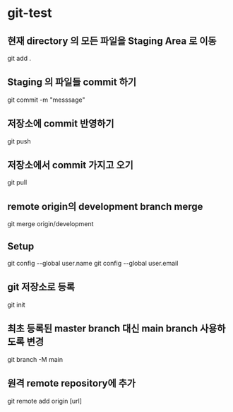 # git-test

## 현재 directory 의 모든 파일을 Staging Area 로 이동
git add .

## Staging 의 파일들 commit 하기
git commit -m "messsage"

## 저장소에 commit 반영하기
git push

## 저장소에서 commit 가지고 오기
git pull

## remote origin의 development branch merge
git merge origin/development

## Setup
git config --global user.name
git config --global user.email

## git 저장소로 등록
git init

## 최초 등록된 master branch 대신 main branch 사용하도록 변경
git branch -M main

## 원격 remote repository에 추가
git remote add origin [url]
